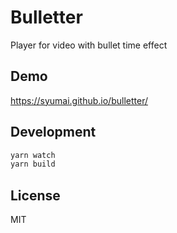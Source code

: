 # Bulletter

Player for video with bullet time effect

## Demo

https://syumai.github.io/bulletter/

## Development

```sh
yarn watch
yarn build
```

## License

MIT

